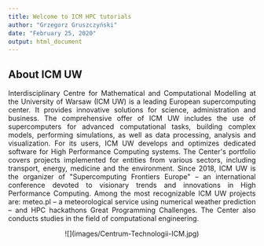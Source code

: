 ```yaml
---
title: Welcome to ICM HPC tutorials
author: "Grzegorz Gruszczyński"
date: "February 25, 2020"
output: html_document
---
```


<style>
body {text-align: justify}
</style>

## About ICM UW

Interdisciplinary Centre for Mathematical and Computational Modelling at the University of Warsaw (ICM UW) is a leading European supercomputing center.
It provides innovative solutions for science, administration and business.
The comprehensive offer of ICM UW includes the use of supercomputers for advanced computational tasks, building complex models, performing simulations, as well as data processing, analysis and visualization.
For its users, ICM UW develops and optimizes dedicated software for High Performance Computing systems. The Center's portfolio covers projects implemented for entities from various sectors, including transport, energy, medicine and the environment.
Since 2018, ICM UW is the organizer of "Supercomputing Frontiers Europe" – an international conference devoted to visionary trends and innovations in High Performance Computing.
Among the most recognizable ICM UW projects are: meteo.pl – a meteorological service using numerical weather prediction – and HPC hackathons Great Programming Challenges.
The Center also conducts studies in the field of computational engineering.

<center> ![](images/Centrum-Technologii-ICM.jpg) </center>
